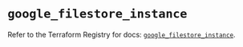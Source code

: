 # `google_filestore_instance`

Refer to the Terraform Registry for docs: [`google_filestore_instance`](https://registry.terraform.io/providers/hashicorp/google/6.48.0/docs/resources/filestore_instance).

